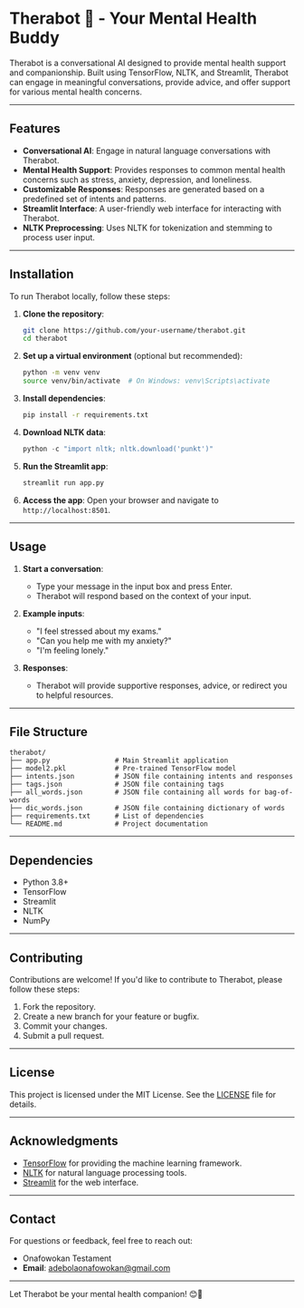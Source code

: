 

# Therabot 🤖 - Your Mental Health Buddy

Therabot is a conversational AI designed to provide mental health support and companionship. Built using TensorFlow, NLTK, and Streamlit, Therabot can engage in meaningful conversations, provide advice, and offer support for various mental health concerns.



---

## Features

- **Conversational AI**: Engage in natural language conversations with Therabot.
- **Mental Health Support**: Provides responses to common mental health concerns such as stress, anxiety, depression, and loneliness.
- **Customizable Responses**: Responses are generated based on a predefined set of intents and patterns.
- **Streamlit Interface**: A user-friendly web interface for interacting with Therabot.
- **NLTK Preprocessing**: Uses NLTK for tokenization and stemming to process user input.

---

## Installation

To run Therabot locally, follow these steps:

1. **Clone the repository**:
   ```bash
   git clone https://github.com/your-username/therabot.git
   cd therabot
   ```

2. **Set up a virtual environment** (optional but recommended):
   ```bash
   python -m venv venv
   source venv/bin/activate  # On Windows: venv\Scripts\activate
   ```

3. **Install dependencies**:
   ```bash
   pip install -r requirements.txt
   ```

4. **Download NLTK data**:
   ```python
   python -c "import nltk; nltk.download('punkt')"
   ```

5. **Run the Streamlit app**:
   ```bash
   streamlit run app.py
   ```

6. **Access the app**:
   Open your browser and navigate to `http://localhost:8501`.

---

## Usage

1. **Start a conversation**:
   - Type your message in the input box and press Enter.
   - Therabot will respond based on the context of your input.

2. **Example inputs**:
   - "I feel stressed about my exams."
   - "Can you help me with my anxiety?"
   - "I'm feeling lonely."

3. **Responses**:
   - Therabot will provide supportive responses, advice, or redirect you to helpful resources.

---

## File Structure

```
therabot/
├── app.py                # Main Streamlit application
├── model2.pkl            # Pre-trained TensorFlow model
├── intents.json          # JSON file containing intents and responses
├── tags.json             # JSON file containing tags
├── all_words.json        # JSON file containing all words for bag-of-words
├── dic_words.json        # JSON file containing dictionary of words
├── requirements.txt      # List of dependencies
└── README.md             # Project documentation
```

---

## Dependencies

- Python 3.8+
- TensorFlow
- Streamlit
- NLTK
- NumPy

---

## Contributing

Contributions are welcome! If you'd like to contribute to Therabot, please follow these steps:

1. Fork the repository.
2. Create a new branch for your feature or bugfix.
3. Commit your changes.
4. Submit a pull request.

---

## License

This project is licensed under the MIT License. See the [LICENSE](LICENSE) file for details.

---

## Acknowledgments

- [TensorFlow](https://www.tensorflow.org/) for providing the machine learning framework.
- [NLTK](https://www.nltk.org/) for natural language processing tools.
- [Streamlit](https://streamlit.io/) for the web interface.

---

## Contact

For questions or feedback, feel free to reach out:

- Onafowokan Testament
- **Email**: adebolaonafowokan@gmail.com


---

Let Therabot be your mental health companion! 😊🤖

